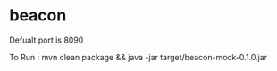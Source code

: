 # beacon

Defualt port is 8090

To Run : mvn clean package && java -jar target/beacon-mock-0.1.0.jar
